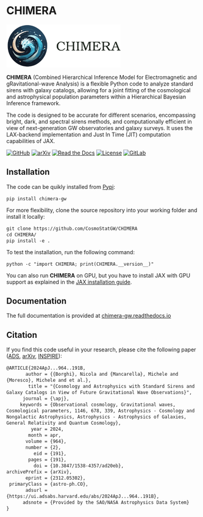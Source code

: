 # CHIMERA

<img src="https://raw.githubusercontent.com/CosmoStatGW/CHIMERA/main/docs/_static/CHIMERA_logoNB2.svg" alt="CHIMERA" width=300px>


**CHIMERA** (Combined Hierarchical Inference Model for Electromagnetic and gRavitational-wave Analysis) is a flexible Python code to analyze standard sirens with galaxy catalogs, allowing for a joint fitting of the cosmological and astrophysical population parameters within a Hierarchical Bayesian Inference framework.

The code is designed to be accurate for different scenarios, encompassing bright, dark, and spectral sirens methods, and computationally efficient in view of next-generation GW observatories and galaxy surveys. It uses the LAX-backend implementation and Just In Time (JIT) computation capabilities of JAX.

[![GitHub](https://img.shields.io/badge/GitHub-CHIMERA-9e8ed7)](https://github.com/CosmoStatGW/CHIMERA/)
[![arXiv](https://img.shields.io/badge/arXiv-2106.14894-28bceb)](https://arxiv.org/abs/2106.14894)
[![Read the Docs](https://readthedocs.org/projects/chimera-gw/badge/?version=latest)](https://chimera-gw.readthedocs.io/en/latest/?badge=latest)
[![License](https://img.shields.io/badge/license-MIT-fb7e21)](https://github.com/CosmoStatGW/CHIMERA/blob/main/LICENSE)
[![GitLab](https://img.shields.io/github/v/tag/CosmoStatGW/CHIMERA?label=latest-release&color=da644d)](https://github.com/CosmoStatGW/CHIMERA/releases)


## Installation

The code can be quikly installed from [Pypi](https://pypi.org/project/chimera-gw/):

    pip install chimera-gw

For more flexibility, clone the source repository into your working folder and install it locally:

    git clone https://github.com/CosmoStatGW/CHIMERA
    cd CHIMERA/
    pip install -e .

To test the installation, run the following command:

    python -c "import CHIMERA; print(CHIMERA.__version__)"

You can also run **CHIMERA** on GPU, but you have to install JAX with GPU support as explained in the [JAX installation guide](https://jax.readthedocs.io/en/latest/installation.html).



## Documentation

The full documentation is provided at [chimera-gw.readthedocs.io](https://chimera-gw.readthedocs.io)


## Citation

If you find this code useful in your research, please cite the following paper ([ADS](https://ui.adsabs.harvard.edu/abs/2023arXiv231205302B/), [arXiv](https://arxiv.org/abs/2312.05302), [INSPIRE](https://inspirehep.net/literature/2734729)):


    @ARTICLE{2024ApJ...964..191B,
           author = {{Borghi}, Nicola and {Mancarella}, Michele and {Moresco}, Michele and et al.},
            title = "{Cosmology and Astrophysics with Standard Sirens and Galaxy Catalogs in View of Future Gravitational Wave Observations}",
          journal = {\apj},
         keywords = {Observational cosmology, Gravitational waves, Cosmological parameters, 1146, 678, 339, Astrophysics - Cosmology and Nongalactic Astrophysics, Astrophysics - Astrophysics of Galaxies, General Relativity and Quantum Cosmology},
             year = 2024,
            month = apr,
           volume = {964},
           number = {2},
              eid = {191},
            pages = {191},
              doi = {10.3847/1538-4357/ad20eb},
    archivePrefix = {arXiv},
           eprint = {2312.05302},
     primaryClass = {astro-ph.CO},
           adsurl = {https://ui.adsabs.harvard.edu/abs/2024ApJ...964..191B},
          adsnote = {Provided by the SAO/NASA Astrophysics Data System}
    }

